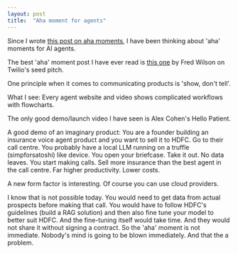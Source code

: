 ```yaml
---
layout: post
title:  "Aha moment for agents"
---
```


Since I wrote [this post on aha moments](https://manassaloi.com/2024/12/20/zepto-aha-moment.html), I have been thinking about 'aha' moments for AI agents.

The best 'aha' moment post I have ever read is [this one](https://avc.com/2016/06/best-seed-pitch-ever/) by Fred Wilson on Twilio's seed pitch.

One principle when it comes to communicating products is 'show, don't tell'.

What I see: Every agent website and video shows complicated workflows with flowcharts.

The only good demo/launch video I have seen is Alex Cohen's Hello Patient.

A good demo of an imaginary product: You are a founder building an insurance voice agent product and you want to sell it to HDFC. Go to their call centre. You probably have a local LLM running on a truffle (simpforsatoshi) like device. You open your briefcase. Take it out. No data leaves. You start making calls. Sell more insurance than the best agent in the call centre. Far higher productivity. Lower costs.

A new form factor is interesting. Of course you can use cloud providers.

I know that is not possible today. You would need to get data from actual prospects before making that call. You would have to follow HDFC's guidelines (build a RAG solution) and then also fine tune your model to better suit HDFC. And the fine-tuning itself would take time. And they would not share it without signing a contract. So the 'aha' moment is not immediate. Nobody's mind is going to be blown immediately. And that the a problem.
